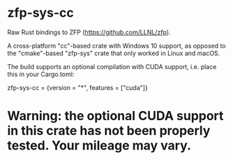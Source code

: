 # zfp-sys-cc
Raw Rust bindings to ZFP (https://github.com/LLNL/zfp).

A cross-platform "cc"-based crate with Windows 10 support, as opposed to the "cmake"-based "zfp-sys" crate that only worked in Linux and macOS.

The build supports an optional compilation with CUDA support, i.e. place this in your Cargo.toml:

zfp-sys-cc = {version = "*", features = ["cuda"]}

# Warning: the optional CUDA support in this crate has not been properly tested. Your mileage may vary.